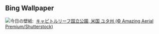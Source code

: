 ## Bing Wallpaper
![](https://www.bing.com/th?id=OHR.CapitolButte_JA-JP9625919986_UHD.jpg&w=1000)今日の壁紙: &nbsp;[キャピトルリーフ国立公園, 米国 ユタ州 (© Amazing Aerial Premium/Shutterstock)](https://www.bing.com/th?id=OHR.CapitolButte_JA-JP9625919986_UHD.jpg)
<br><br/>
